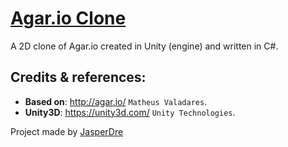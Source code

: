 [Agar.io Clone](https://github.com/cortexarts/Agario-Clone)
==================================================

A 2D clone of Agar.io created in Unity (engine) and written in C#.

Credits & references:
--------------------------------------

- **Based on**: http://agar.io/ `Matheus Valadares`. 
- **Unity3D**: https://unity3d.com/ `Unity Technologies`.

Project made by [JasperDre](https://github.com/JasperDre)
